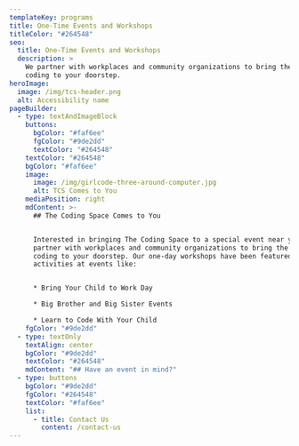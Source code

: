 ```yaml
---
templateKey: programs
title: One-Time Events and Workshops
titleColor: "#264548"
seo:
  title: One-Time Events and Workshops
  description: >
    We partner with workplaces and community organizations to bring the fun of
    coding to your doorstep.
heroImage:
  image: /img/tcs-header.png
  alt: Accessibility name
pageBuilder:
  - type: textAndImageBlock
    buttons:
      bgColor: "#faf6ee"
      fgColor: "#9de2dd"
      textColor: "#264548"
    textColor: "#264548"
    bgColor: "#faf6ee"
    image:
      image: /img/girlcode-three-around-computer.jpg
      alt: TCS Comes to You
    mediaPosition: right
    mdContent: >-
      ## The Coding Space Comes to You


      Interested in bringing The Coding Space to a special event near you? We
      partner with workplaces and community organizations to bring the fun of
      coding to your doorstep. Our one-day workshops have been featured
      activities at events like:


      * Bring Your Child to Work Day

      * Big Brother and Big Sister Events

      * Learn to Code With Your Child
    fgColor: "#9de2dd"
  - type: textOnly
    textAlign: center
    bgColor: "#9de2dd"
    textColor: "#264548"
    mdContent: "## Have an event in mind?"
  - type: buttons
    bgColor: "#9de2dd"
    fgColor: "#264548"
    textColor: "#faf6ee"
    list:
      - title: Contact Us
        content: /contact-us
---
```

